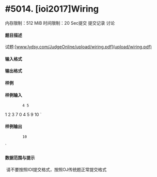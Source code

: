 
# #5014. [ioi2017]Wiring
内存限制：512 MiB 时间限制：20 Sec提交 提交记录 讨论
#### 题目描述
试题:[www.lydsy.com/JudgeOnline/upload/wiring.pdf](upload/wiring.pdf)

#### 输入格式

#### 输出格式

#### 样例

#### 样例输入

			4 5
1 2 3 7
0 4 5 9 10
`
#### 样例输出

			10
`
#### 数据范围与提示

 请不要按照IOI提交格式，按照OJ传统题正常提交格式